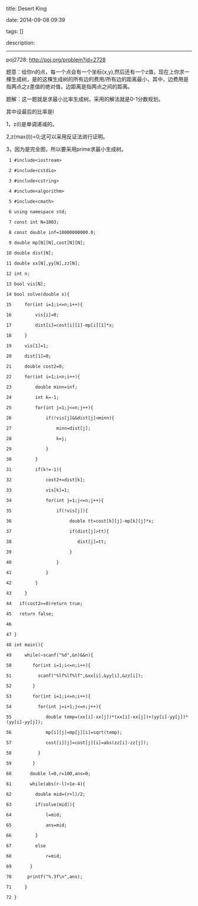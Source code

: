 title: Desert King

date: 2014-09-08 09:39

tags: []

description: 

---
poj2728: [ http://poj.org/problem?id=2728 ](http://poj.org/problem?id=2728)

题意：给你n的点，每一个点会有一个坐标(x,y),然后还有一个z值，现在上你求一棵生成树，是的这棵生成树的所有边的费用/所有边的距离最小，其中，边费用是指两点之z差值的绝对值，边距离是指两点之间的距离。 

题解：这一题就是求最小比率生成树。采用的解法就是0-1分数规划。 

其中设最后的比率是l 

1，z(l)是单调递减的。 

2,z(max(l))=0;这可以采用反证法进行证明。 

3，因为是完全图，所以要采用prime求最小生成树。 
    
    
     1 #include<iostream>
     2 #include<cstdio>
     3 #include<cstring>
     4 #include<algorithm>
     5 #include<cmath>
     6 using namespace std;
     7 const int N=1003;
     8 const double inf=10000000000.0;
     9 double mp[N][N],cost[N][N];
    10 double dist[N];
    11 double xx[N],yy[N],zz[N];
    12 int n;
    13 bool vis[N];
    14 bool solve(double x){
    15     for(int i=1;i<=n;i++){
    16         vis[i]=0;
    17         dist[i]=cost[i][1]-mp[i][1]*x;
    18     }
    19     vis[1]=1;
    20     dist[1]=0;
    21     double cost2=0;
    22     for(int i=1;i<n;i++){
    23         double minn=inf;
    24         int k=-1;
    25         for(int j=1;j<=n;j++){
    26             if(!vis[j]&&dist[j]<minn){
    27                 minn=dist[j];
    28                 k=j;
    29             }
    30         }
    31         if(k!=-1){
    32             cost2+=dist[k];
    33             vis[k]=1;
    34             for(int j=1;j<=n;j++){
    35                 if(!vis[j]){
    36                      double tt=cost[k][j]-mp[k][j]*x;
    37                      if(dist[j]>tt){
    38                         dist[j]=tt;
    39                      }
    40                 }
    41             }
    42         }
    43     }
    44   if(cost2>=0)return true;
    45   return false;
    46 
    47 }
    48 int main(){
    49     while(~scanf("%d",&n)&&n){
    50        for(int i=1;i<=n;i++){
    51          scanf("%lf%lf%lf",&xx[i],&yy[i],&zz[i]);
    52        }
    53        for(int i=1;i<=n;i++){
    54          for(int j=i+1;j<=n;j++){
    55             double temp=(xx[i]-xx[j])*(xx[i]-xx[j])+(yy[i]-yy[j])*(yy[i]-yy[j]);
    56             mp[i][j]=mp[j][i]=sqrt(temp);
    57             cost[i][j]=cost[j][i]=abs(zz[i]-zz[j]);
    58          }
    59        }
    60       double l=0,r=100,ans=0;
    61       while(abs(r-l)>1e-4){
    62         double mid=(r+l)/2;
    63         if(solve(mid)){
    64             l=mid;
    65             ans=mid;
    66         }
    67         else
    68             r=mid;
    69       }
    70      printf("%.3f\n",ans);
    71     }
    72 }
